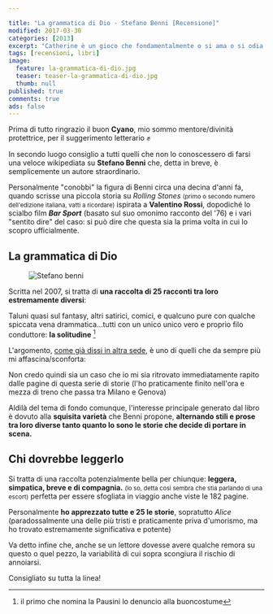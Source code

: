 ```yaml
---

title: "La grammatica di Dio - Stefano Benni [Recensione]"
modified: 2017-03-30
categories: [2013]
excerpt: "Catherine è un gioco che fondamentalmente o si ama o si odia, e molto difficilmente può essere digerito per il verso giusto da tutti i palati"
tags: [recensioni, libri]
image: 
  feature: la-grammatica-di-dio.jpg
  teaser: teaser-la-grammatica-di-dio.jpg
  thumb: null
published: true
comments: true
ads: false
---
```


Prima di tutto ringrazio il buon **Cyano**, mio sommo mentore/divinità protettrice, per il suggerimento letterario ✊️

In secondo luogo consiglio a tutti quelli che non lo conoscessero di farsi una veloce wikipediata su **Stefano Benni** che, detta in breve, è semplicemente un autore straordinario.

Personalmente "conobbi" la figura di Benni circa una decina d'anni fa, quando scrisse una piccola storia su _Rolling Stones_ <small>(primo o secondo numero dell'edizione italiana, vatti a ricordare)</small> ispirata a **Valentino Rossi**, dopodiché lo scialbo film _**Bar Sport**_ (basato sul suo omonimo racconto del '76) e i vari "sentito dire" del caso: si può dire che questa sia la prima volta in cui lo scopro ufficialmente.

## La grammatica di Dio

<figure>
<img src='http://1.bp.blogspot.com/-c33KDC_w4_U/Um42SLogBjI/AAAAAAAAFMw/u2u8JS-KC24/s1600/stefano-benni.jpg' alt='Stefano benni'>
</figure>

Scritta nel 2007, si tratta di **una raccolta di 25 racconti tra loro estremamente diversi**: 

Taluni quasi sul fantasy, altri satirici, comici, e qualcuno pure con qualche spiccata vena drammatica...tutti con un unico unico vero e proprio filo conduttore: **la solitudine** [^pausini] 

[^pausini]: il primo che nomina la Pausini lo denuncio alla buoncostume

L'argomento, [come già dissi in altra sede](http://xabacadabra.com/2013/solitudine/), è uno di quelli che da sempre più mi affascina/sconforta:

Non credo quindi sia un caso che io mi sia ritrovato immediatamente rapito dalle pagine di questa serie di storie (l'ho praticamente finito nell'ora e mezza di treno che passa tra Milano e Genova)

Aldilà del tema di fondo comunque, l'interesse principale generato dal libro è dovuto alla **squisita varietà** che Benni propone, **alternando stili e prose tra loro diverse tanto quanto lo sono le storie che decide di portare in scena.**

## Chi dovrebbe leggerlo

Si tratta di una raccolta potenzialmente bella per chiunque: **leggera, simpatica, breve e di compagnia.** <small>(lo so, detta così sembra che stia parlando di una escort)</small> perfetta per essere sfogliata in viaggio anche viste le 182 pagine.

Personalmente **ho apprezzato tutte e 25 le storie**, sopratutto _Alice_ (paradossalmente una delle più tristi e praticamente priva d'umorismo, ma ho trovato estremamente significativa e potente)

Va detto infine che, anche se un lettore dovesse avere qualche remora su questo o quel pezzo, la variabilità di cui sopra scongiura il rischio di annoiarsi.

Consigliato su tutta la linea!
